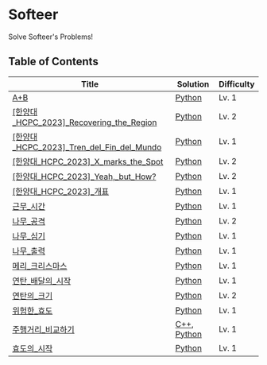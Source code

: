 # Softeer
Solve Softeer's Problems!

## Table of Contents
| Title | Solution | Difficulty |
| ----- | -------- | ---------- |
| [A+B](https://softeer.ai/practice/6295) | [Python](./A+B/A+B.py) | Lv. 1 |
| [[한양대_HCPC_2023]_Recovering_the_Region](https://softeer.ai/practice/9497) | [Python](./[한양대_HCPC_2023]_Recovering_the_Region/[한양대_HCPC_2023]_Recovering_the_Region.py) | Lv. 2 |
| [[한양대_HCPC_2023]_Tren_del_Fin_del_Mundo](https://softeer.ai/practice/7695) | [Python](./[한양대_HCPC_2023]_Tren_del_Fin_del_Mundo/[한양대_HCPC_2023]_Tren_del_Fin_del_Mundo.py) | Lv. 1 |
| [[한양대_HCPC_2023]_X_marks_the_Spot](https://softeer.ai/practice/7703) | [Python](./[한양대_HCPC_2023]_X_marks_the_Spot/[한양대_HCPC_2023]_X_marks_the_Spot.py) | Lv. 2 |
| [[한양대_HCPC_2023]_Yeah,_but_How?](https://softeer.ai/practice/9498) | [Python](./[한양대_HCPC_2023]_Yeah,_but_How?/[한양대_HCPC_2023]_Yeah,_but_How?.py) | Lv. 2 |
| [[한양대_HCPC_2023]_개표](https://softeer.ai/practice/7698) | [Python](./[한양대_HCPC_2023]_개표/[한양대_HCPC_2023]_개표.py) | Lv. 1 |
| [근무_시간](https://softeer.ai/practice/6254) | [Python](./근무_시간/근무_시간.py) | Lv. 1 |
| [나무_공격](https://softeer.ai/practice/9657) | [Python](./나무_공격/나무_공격.py) | Lv. 2 |
| [나무_심기](https://softeer.ai/practice/7353) | [Python](./나무_심기/나무_심기.py) | Lv. 1 |
| [나무_출력](https://softeer.ai/practice/9655) | [Python](./나무_출력/나무_출력.py) | Lv. 1 |
| [메리_크리스마스](https://softeer.ai/practice/9660) | [Python](./메리_크리스마스/메리_크리스마스.py) | Lv. 1 |
| [연탄_배달의_시작](https://softeer.ai/practice/7626) | [Python](./연탄_배달의_시작/연탄_배달의_시작.py) | Lv. 1 |
| [연탄의_크기](https://softeer.ai/practice/7628) | [Python](./연탄의_크기/연탄의_크기.py) | Lv. 2 |
| [위험한_효도](https://softeer.ai/practice/7368) | [Python](./위험한_효도/위험한_효도.py) | Lv. 1 |
| [주행거리_비교하기](https://softeer.ai/practice/6253) | [C++](./주행거리_비교하기/주행거리_비교하기.cpp), [Python](./주행거리_비교하기/주행거리_비교하기.py) | Lv. 1 |
| [효도의_시작](https://softeer.ai/practice/7724) | [Python](./효도의_시작/효도의_시작.py) | Lv. 1 |
